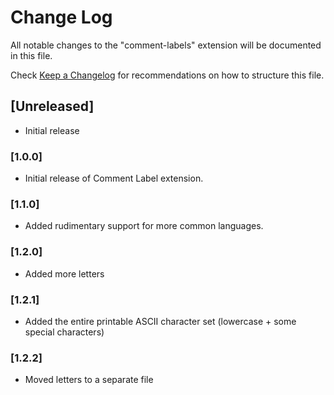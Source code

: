 # Change Log
All notable changes to the "comment-labels" extension will be documented in this file.

Check [Keep a Changelog](http://keepachangelog.com/) for recommendations on how to structure this file.

## [Unreleased]
- Initial release

### [1.0.0]
- Initial release of Comment Label extension.

### [1.1.0]
- Added rudimentary support for more common languages. 

### [1.2.0]
- Added more letters

### [1.2.1]
- Added the entire printable ASCII character set (lowercase + some special characters)

### [1.2.2]
- Moved letters to a separate file